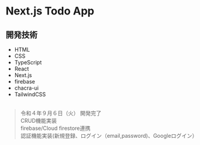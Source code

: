 # Next.js Todo App

## 開発技術

- HTML
- CSS
- TypeScript
- React
- Next.js
- firebase
- chacra-ui
- TailwindCSS <br><br>
>令和４年９月６日（火） 開発完了 <br>
>CRUD機能実装 <br>
>firebase/Cloud firestore連携 <br>
>認証機能実装(新規登録、ログイン（email,password)、Googleログイン）